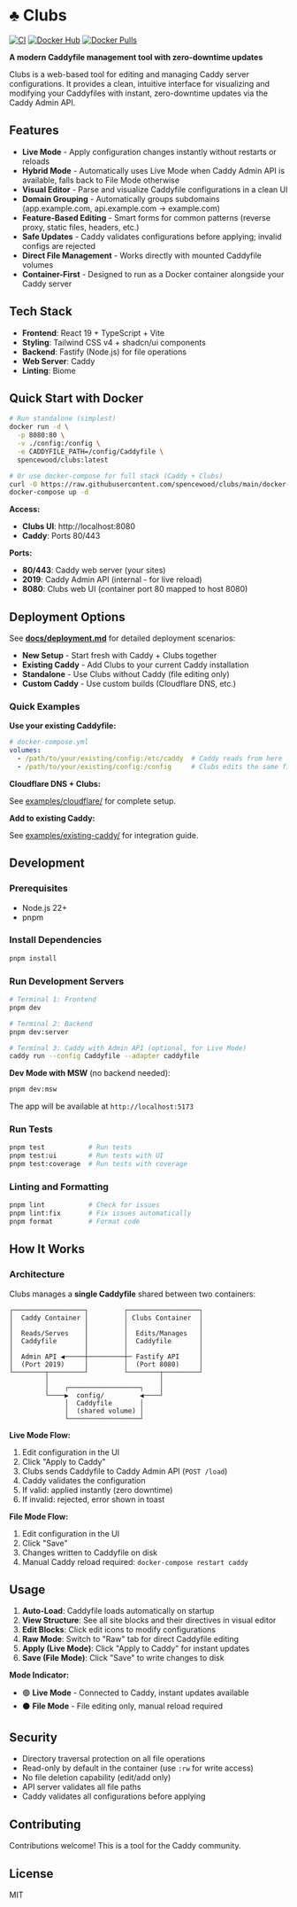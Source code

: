 # ♣ Clubs

[![CI](https://github.com/spencewood/clubs/actions/workflows/ci.yml/badge.svg)](https://github.com/spencewood/clubs/actions/workflows/ci.yml)
[![Docker Hub](https://img.shields.io/docker/v/spencewood/clubs?label=Docker%20Hub&logo=docker)](https://hub.docker.com/r/spencewood/clubs)
[![Docker Pulls](https://img.shields.io/docker/pulls/spencewood/clubs)](https://hub.docker.com/r/spencewood/clubs)

**A modern Caddyfile management tool with zero-downtime updates**

Clubs is a web-based tool for editing and managing Caddy server configurations. It provides a clean, intuitive interface for visualizing and modifying your Caddyfiles with instant, zero-downtime updates via the Caddy Admin API.

## Features

- **Live Mode** - Apply configuration changes instantly without restarts or reloads
- **Hybrid Mode** - Automatically uses Live Mode when Caddy Admin API is available, falls back to File Mode otherwise
- **Visual Editor** - Parse and visualize Caddyfile configurations in a clean UI
- **Domain Grouping** - Automatically groups subdomains (app.example.com, api.example.com → example.com)
- **Feature-Based Editing** - Smart forms for common patterns (reverse proxy, static files, headers, etc.)
- **Safe Updates** - Caddy validates configurations before applying; invalid configs are rejected
- **Direct File Management** - Works directly with mounted Caddyfile volumes
- **Container-First** - Designed to run as a Docker container alongside your Caddy server

## Tech Stack

- **Frontend**: React 19 + TypeScript + Vite
- **Styling**: Tailwind CSS v4 + shadcn/ui components
- **Backend**: Fastify (Node.js) for file operations
- **Web Server**: Caddy
- **Linting**: Biome

## Quick Start with Docker

```bash
# Run standalone (simplest)
docker run -d \
  -p 8080:80 \
  -v ./config:/config \
  -e CADDYFILE_PATH=/config/Caddyfile \
  spencewood/clubs:latest

# Or use docker-compose for full stack (Caddy + Clubs)
curl -O https://raw.githubusercontent.com/spencewood/clubs/main/docker-compose.yml
docker-compose up -d
```

**Access:**
- **Clubs UI**: http://localhost:8080
- **Caddy**: Ports 80/443

**Ports:**
- **80/443**: Caddy web server (your sites)
- **2019**: Caddy Admin API (internal - for live reload)
- **8080**: Clubs web UI (container port 80 mapped to host 8080)

## Deployment Options

See **[docs/deployment.md](docs/deployment.md)** for detailed deployment scenarios:

- **New Setup** - Start fresh with Caddy + Clubs together
- **Existing Caddy** - Add Clubs to your current Caddy installation
- **Standalone** - Use Clubs without Caddy (file editing only)
- **Custom Caddy** - Use custom builds (Cloudflare DNS, etc.)

### Quick Examples

**Use your existing Caddyfile:**

```yaml
# docker-compose.yml
volumes:
  - /path/to/your/existing/config:/etc/caddy  # Caddy reads from here
  - /path/to/your/existing/config:/config     # Clubs edits the same file
```

**Cloudflare DNS + Clubs:**

See [examples/cloudflare/](examples/cloudflare/) for complete setup.

**Add to existing Caddy:**

See [examples/existing-caddy/](examples/existing-caddy/) for integration guide.

## Development

### Prerequisites

- Node.js 22+
- pnpm

### Install Dependencies

```bash
pnpm install
```

### Run Development Servers

```bash
# Terminal 1: Frontend
pnpm dev

# Terminal 2: Backend
pnpm dev:server

# Terminal 3: Caddy with Admin API (optional, for Live Mode)
caddy run --config Caddyfile --adapter caddyfile
```

**Dev Mode with MSW** (no backend needed):
```bash
pnpm dev:msw
```

The app will be available at `http://localhost:5173`

### Run Tests

```bash
pnpm test           # Run tests
pnpm test:ui        # Run tests with UI
pnpm test:coverage  # Run tests with coverage
```

### Linting and Formatting

```bash
pnpm lint           # Check for issues
pnpm lint:fix       # Fix issues automatically
pnpm format         # Format code
```

## How It Works

### Architecture

Clubs manages a **single Caddyfile** shared between two containers:

```
┌──────────────────┐         ┌──────────────────┐
│  Caddy Container │         │ Clubs Container  │
│                  │         │                  │
│  Reads/Serves    │         │  Edits/Manages   │
│  Caddyfile       │         │  Caddyfile       │
│                  │         │                  │
│  Admin API ◀─────┼─────────┼─ Fastify API     │
│  (Port 2019)     │         │  (Port 8080)     │
└────────┬─────────┘         └────────┬─────────┘
         │                            │
         │    ┌──────────────────┐    │
         └────▶  config/         ◀────┘
              │  Caddyfile       │
              │  (shared volume) │
              └──────────────────┘
```

**Live Mode Flow:**
1. Edit configuration in the UI
2. Click "Apply to Caddy"
3. Clubs sends Caddyfile to Caddy Admin API (`POST /load`)
4. Caddy validates the configuration
5. If valid: applied instantly (zero downtime)
6. If invalid: rejected, error shown in toast

**File Mode Flow:**
1. Edit configuration in the UI
2. Click "Save"
3. Changes written to Caddyfile on disk
4. Manual Caddy reload required: `docker-compose restart caddy`

## Usage

1. **Auto-Load**: Caddyfile loads automatically on startup
2. **View Structure**: See all site blocks and their directives in visual editor
3. **Edit Blocks**: Click edit icons to modify configurations
4. **Raw Mode**: Switch to "Raw" tab for direct Caddyfile editing
5. **Apply (Live Mode)**: Click "Apply to Caddy" for instant updates
6. **Save (File Mode)**: Click "Save" to write changes to disk

**Mode Indicator:**
- 🟢 **Live Mode** - Connected to Caddy, instant updates available
- ⚫ **File Mode** - File editing only, manual reload required

## Security

- Directory traversal protection on all file operations
- Read-only by default in the container (use `:rw` for write access)
- No file deletion capability (edit/add only)
- API server validates all file paths
- Caddy validates all configurations before applying

## Contributing

Contributions welcome! This is a tool for the Caddy community.

## License

MIT
